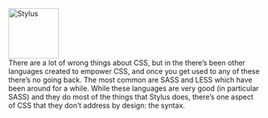 <div class="bthumb2"><a href="http://http://learnboost.github.com/"><img width="100" src="http://learnboost.github.com/stylus/assets/stylus.png" alt="Stylus"></a></div>
There are a lot of wrong things about CSS, but in the there’s been other languages created to empower CSS, and once you get used to any of these there’s no going back. The most common are SASS and LESS which have been around for a while. While these languages are very good (in particular SASS) and they do most of the things that Stylus does, there’s one aspect of CSS that they don’t address by design: the syntax.